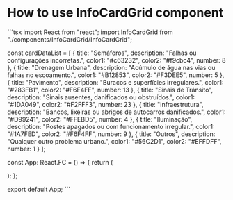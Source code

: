 # How to use InfoCardGrid component

´´´tsx
import React from "react";
import InfoCardGrid from "./components/InfoCardGrid/InfoCardGrid";

const cardDataList = [
  { title: "Semáforos", description: "Falhas ou configurações incorretas.", color1: "#c63232", color2: "#f9cbc4", number: 8 },
  { title: "Drenagem Urbana", description: "Acúmulo de água nas vias ou falhas no escoamento.", color1: "#B12853", color2: "#F3DEE5", number: 5 },
  { title: "Pavimento", description: "Buracos e superfícies irregulares.", color1: "#283FB1", color2: "#F6F4FF", number: 13 },
  { title: "Sinais de Trânsito", description: "Sinais ausentes, danificados ou obstruídos.", color1: "#1DA049", color2: "#F2FFF3", number: 23 },
  { title: "Infraestrutura", description: "Bancos, lixeiras ou abrigos de autocarros danificados.", color1: "#D99241", color2: "#FFEBD5", number: 4 },
  { title: "Iluminação", description: "Postes apagados ou com funcionamento irregular.", color1: "#1A7FED", color2: "#F6F4FF", number: 9 },
  { title: "Outros", description: "Qualquer outro problema urbano.", color1: "#56C2D1", color2: "#EFFDFF", number: 1 }
];

const App: React.FC = () => {
  return (
    <div className="min-h-screen bg-gray-100">
      <InfoCardGrid cards={cardDataList} />
    </div>
  );
};

export default App;
´´´

